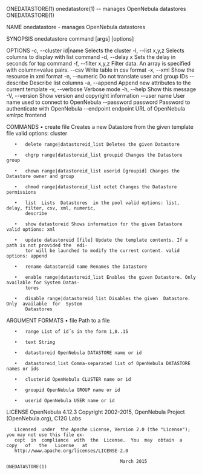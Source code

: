 ONEDATASTORE(1)            onedatastore(1) -- manages OpenNebula datastores            ONEDATASTORE(1)

NAME
       onedatastore - manages OpenNebula datastores

SYNOPSIS
       onedatastore command [args] [options]

OPTIONS
        -c, --cluster id|name     Selects the cluster
        -l, --list x,y,z          Selects columns to display with list command
        -d, --delay x             Sets the delay in seconds for top command
        -f, --filter x,y,z        Filter data. An array is specified with
                                  column=value pairs.
        --csv                     Write table in csv format
        -x, --xml                 Show the resource in xml format
        -n, --numeric             Do not translate user and group IDs
        --describe                Describe list columns
        -a, --append              Append new attributes to the current template
        -v, --verbose             Verbose mode
        -h, --help                Show this message
        -V, --version             Show version and copyright information
        --user name               User name used to connect to OpenNebula
        --password password       Password to authenticate with OpenNebula
        --endpoint endpoint       URL of OpenNebula xmlrpc frontend

COMMANDS
       •   create file Creates a new Datastore from the given template file valid options: cluster

       •   delete range|datastoreid_list Deletes the given Datastore

       •   chgrp range|datastoreid_list groupid Changes the Datastore group

       •   chown range|datastoreid_list userid [groupid] Changes the Datastore owner and group

       •   chmod range|datastoreid_list octet Changes the Datastore permissions

       •   list  Lists  Datastores  in the pool valid options: list, delay, filter, csv, xml, numeric,
           describe

       •   show datastoreid Shows information for the given Datastore valid options: xml

       •   update datastoreid [file] Update the template contents. If a path is not provided the  edi‐
           tor will be launched to modify the current content. valid options: append

       •   rename datastoreid name Renames the Datastore

       •   enable range|datastoreid_list Enables the given Datastore. Only available for System Datas‐
           tores

       •   disable range|datastoreid_list Disables the given  Datastore.  Only  available  for  System
           Datastores

ARGUMENT FORMATS
       •   file Path to a file

       •   range List of id´s in the form 1,8..15

       •   text String

       •   datastoreid OpenNebula DATASTORE name or id

       •   datastoreid_list Comma-separated list of OpenNebula DATASTORE names or ids

       •   clusterid OpenNebula CLUSTER name or id

       •   groupid OpenNebula GROUP name or id

       •   userid OpenNebula USER name or id

LICENSE
       OpenNebula 4.12.3 Copyright 2002-2015, OpenNebula Project (OpenNebula.org), C12G Labs

       Licensed  under  the Apache License, Version 2.0 (the "License"); you may not use this file ex‐
       cept  in  compliance  with  the  License.  You  may  obtain  a   copy   of   the   License   at
       http://www.apache.org/licenses/LICENSE-2.0

                                              March 2015                               ONEDATASTORE(1)
